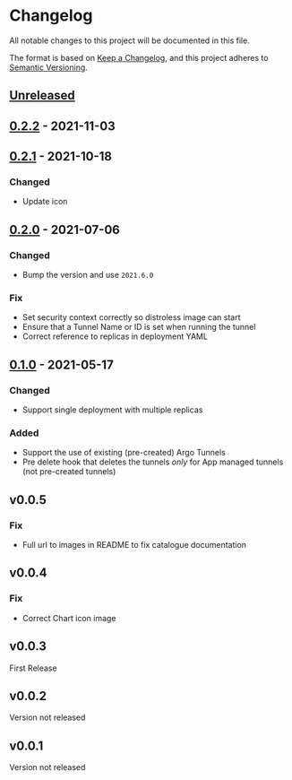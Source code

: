 # Changelog

All notable changes to this project will be documented in this file.

The format is based on [Keep a Changelog](https://keepachangelog.com/en/1.0.0/),
and this project adheres to [Semantic Versioning](https://semver.org/spec/v2.0.0.html).

## [Unreleased]

## [0.2.2] - 2021-11-03

## [0.2.1] - 2021-10-18

### Changed

- Update icon

## [0.2.0] - 2021-07-06

### Changed

- Bump the version and use `2021.6.0`

### Fix

- Set security context correctly so distroless image can start
- Ensure that a Tunnel Name or ID is set when running the tunnel
- Correct reference to replicas in deployment YAML

## [0.1.0] - 2021-05-17

### Changed
- Support single deployment with multiple replicas

### Added
- Support the use of existing (pre-created) Argo Tunnels
- Pre delete hook that deletes the tunnels *only* for App managed tunnels (not pre-created tunnels)

## v0.0.5

### Fix

- Full url to images in README to fix catalogue documentation

## v0.0.4

### Fix

- Correct Chart icon image

## v0.0.3
First Release

## v0.0.2
Version not released

## v0.0.1
Version not released

[Unreleased]: https://github.com/giantswarm/cloudflared-app/compare/v0.2.2...HEAD
[0.2.2]: https://github.com/giantswarm/cloudflared-app/compare/v0.2.1...v0.2.2
[0.2.1]: https://github.com/giantswarm/cloudflared-app/compare/v0.2.0...v0.2.1
[0.2.0]: https://github.com/giantswarm/cloudflared-app/compare/v0.1.0...v0.2.0
[0.1.0]: https://github.com/giantswarm/cloudflared-app/compare/v0.0.5...v0.1.0
[0.0.4]: https://github.com/giantswarm/cloudflared-app/compare/v0.0.4...v0.0.5
[0.0.3]: https://github.com/giantswarm/cloudflared-app/compare/v0.0.3...v0.0.4
[0.0.2]: https://github.com/giantswarm/cloudflared-app/compare/v0.0.2...v0.0.3
[0.0.1]: https://github.com/giantswarm/cloudflared-app/compare/v0.0.1...v0.0.2
